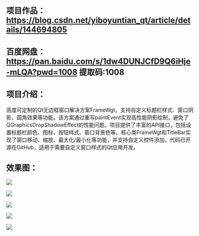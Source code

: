 ## 项目作品：https://blog.csdn.net/yiboyuntian_qt/article/details/144694805


## 百度网盘：https://pan.baidu.com/s/1dw4DUNJCfD9Q6iHje-mLQA?pwd=1008 提取码:1008


## 项目介绍：

高度可定制的Qt无边框窗口解决方案FrameWgt，支持自定义标题栏样式、窗口阴影、圆角效果等功能。该方案通过重写paintEvent实现高性能阴影绘制，避免了QGraphicsDropShadowEffect的性能问题。项目提供了丰富的API接口，包括设置标题栏颜色、图标、按钮样式、窗口背景色等。核心类FrameWgt和TitleBar实现了窗口移动、缩放、最大化/最小化等功能，并支持自定义控件添加。代码已开源在GitHub，适用于需要自定义窗口样式的Qt应用开发。

## 效果图：

![](https://i-blog.csdnimg.cn/direct/617192d6c056412a9542ff7779962890.png)

![](https://i-blog.csdnimg.cn/direct/6d12c36d1bac4caaaa4730542b08a5b2.png)

![](https://i-blog.csdnimg.cn/direct/e6b237245403402e85b8ac1016ca8f0e.png)

![](https://i-blog.csdnimg.cn/direct/de9c6c3efb004738a2f42c3c6fb0f4d3.png)

![](https://i-blog.csdnimg.cn/direct/d3f9b7c449384987be43e728650ad574.gif)
